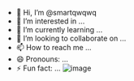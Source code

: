 - 👋 Hi, I’m @smartqwqwq
- 👀 I’m interested in ...
- 🌱 I’m currently learning ...
- 💞️ I’m looking to collaborate on ...
- 📫 How to reach me ...
- 😄 Pronouns: ...
- ⚡ Fun fact: ...
![image](https://github.com/smartqwqwq/smartqwqwq/assets/161340739/470e0519-11ef-494d-b510-b24d96d9e5b5)

<!---
smartqwqwq/smartqwqwq is a ✨ special ✨ repository because its `README.md` (this file) appears on your GitHub profile.
You can click the Preview link to take a look at your changes.
--->
